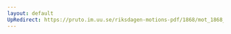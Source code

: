 ```yaml
---
layout: default
UpRedirect: https://pruto.im.uu.se/riksdagen-motions-pdf/1868/mot_1868__ak__182.pdf
---
```

